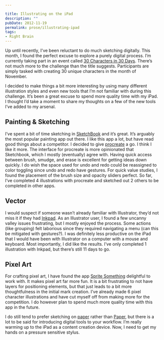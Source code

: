 ```yaml
---

title: Illustrating on the iPad
description: ""
pubDate: 2012-11-19
permalink: prose/illustrating-ipad
tags:
- Right Brain
---
```


Up until recently, I've been reluctant to do much sketching digitally. This month, I found the perfect excuse to explore a purely digital process. I’m currently taking part in an event called [30 Characters in 30 Days](http://www.30characters.com/author/ryanparsley/). There’s not much more to the challenge than the title suggests. Participants are simply tasked with creating 30 unique characters in the month of November.

I decided to make things a bit more interesting by using many different illustration styles and even new tools that I’m not familiar with during this challenge. It’s been a great excuse to spend more quality time with my iPad. I thought I’d take a moment to share my thoughts on a few of the new tools I’ve added to my arsenal.

## Painting & Sketching

I’ve spent a bit of time sketching in [SketchBook](http://bit.ly/sketchbookApp) and it’s great. It’s arguably the most popular painting app out there. I like this app a lot, but have read good things about a competitor. I decided to give [procreate](http://bit.ly/procreateApp) a go. I think I like it more. The interface for procreate is more opinionated that Sketchbook, which I mostly (eventually) agree with. Having quick access between brush, smudge, and erase is excellent for getting ideas down quickly. I do wish the space used for undo and redo could be reassigned to color toggling since undo and redo have gestures. For quick value studies, I found the placement of the brush size and opacity sliders perfect. So far, I’ve completed 4 illustrations with procreate and sketched out 2 others to be completed in other apps.

## Vector

I would suspect if someone wasn’t already familiar with Illustrator, they’d not miss it if they had [Inkpad](http://bit.ly/inkpadApp). As an Illustrator user, I found a few uncanny valley issues frustrating, but I mostly enjoyed the process. Some actions (like grouping) felt laborious since they required navigating a menu (can this be mitigated with gestures?). I was definitely less productive on the iPad that I would have been with Illustrator on a computer with a mouse and keyboard. Most importantly, I did like the results. I’ve only completed 1 illustration with Inkpad, but there’s still 11 days to go.

## Pixel Art

For crafting pixel art, I have found the app [Sprite Something](http://bit.ly/spriteSomething) delightful to work with. It makes pixel art far more fun. It is a bit frustrating to not have layers for positioning elements, but that just leads to a bit more thoughtfulness in the initial mark creation. I’ve already made 6 pixel character illustrations and have cut myself off from making more for the competition. I do however plan to spend much more quality time with this app in the future.

I do still tend to prefer sketching on [paper](http://bit.ly/deadTree) rather than [Paper](http://bit.ly/paperApp), but there is a lot to be said for introducing digital tools to your workflow. I’m really warming up to the iPad as a content creation device. Now, I need to get my hands on a pressure sensitive stylus.